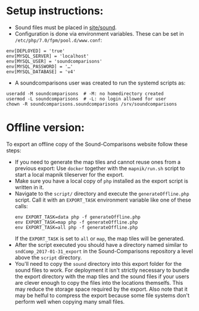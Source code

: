 Setup instructions:
===

* Sound files must be placed in [site/sound](https://github.com/lingdb/Sound-Comparisons/tree/master/static/sound).
* Configuration is done via environment variables.
These can be set in `/etc/php/7.0/fpm/pool.d/www.conf`:
```shell
env[DEPLOYED] = 'true'
env[MYSQL_SERVER] = 'localhost'
env[MYSQL_USER] = 'soundcomparisons'
env[MYSQL_PASSWORD] = '…'
env[MYSQL_DATABASE] = 'v4'
```
* A soundcomparisons user was created to run the systemd scripts as:
```shell
useradd -M soundcomparisons  # -M: no homedirectory created
usermod -L soundcomparisons  # -L: no login allowed for user
chown -R soundcomparisons.soundcomparisons /srv/soundcomparisons
```

Offline version:
===

To export an offline copy of the Sound-Comparisons website follow these steps:
* If you need to generate the map tiles and cannot reuse ones from a previous export:
  Use `docker` together with the `mapnik/run.sh` script to start a local mapnik tileserver for the export.
* Make sure you have a local copy of `php` installed as the export script is written in it.
* Navigate to the `script/` directory and execute the `generateOffline.php` script.
  Call it with an `EXPORT_TASK` environment variable like one of these calls:
  ```shell
  env EXPORT_TASK=data php -f generateOffline.php
  env EXPORT_TASK=map php -f generateOffline.php
  env EXPORT_TASK=all php -f generateOffline.php
  ```
  If the `EXPORT_TASK` is set to `all` or `map`, the map tiles will be generated.
* After the script executed you should have a directory
  named similar to `sndComp_2017-01-31_export`
  in the Sound-Comparisons repository a level above the `script` directory.
* You'll need to copy the `sound` directory into this export folder for the sound files to work.
  For deployment it isn't strictly necessary to bundle
  the export directory with the map tiles and the sound files
  if your users are clever enough to copy the files into the locations themselfs.
  This may reduce the storage space required by the export.
  Also note that it may be helful to compress the export
  because some file systems don't perform well when copying many small files.
